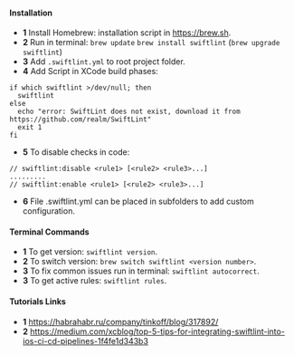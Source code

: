 #### Installation

* **1** Install Homebrew: installation script in https://brew.sh.
* **2** Run in terminal: 
	`brew update`
	`brew install swiftlint` (`brew upgrade swiftlint`)
* **3** Add `.swiftlint.yml` to root project folder.
* **4** Add Script in XCode build phases:
```
if which swiftlint >/dev/null; then
  swiftlint
else
  echo "error: SwiftLint does not exist, download it from https://github.com/realm/SwiftLint"
  exit 1
fi
```
* **5** To disable checks in code: 
```
// swiftlint:disable <rule1> [<rule2> <rule3>...]
.........
// swiftlint:enable <rule1> [<rule2> <rule3>...]
```
* **6** File .swiftlint.yml can be placed in subfolders to add custom configuration.

#### Terminal Commands

* **1** To get version: `swiftlint version`.
* **2** To switch version: `brew switch swiftlint <version number>`.
* **3** To fix common issues run in terminal: `swiftlint autocorrect`.
* **3** To get active rules: `swiftlint rules`.

#### Tutorials Links

* **1** https://habrahabr.ru/company/tinkoff/blog/317892/
* **2** https://medium.com/xcblog/top-5-tips-for-integrating-swiftlint-into-ios-ci-cd-pipelines-1f4fe1d343b3
